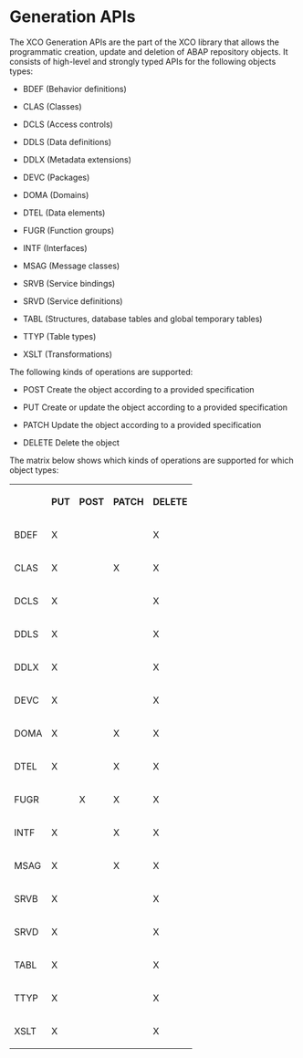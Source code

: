 <!-- loio02bfcdec55be4365ae8484edbf615879 -->

# Generation APIs

The XCO Generation APIs are the part of the XCO library that allows the programmatic creation, update and deletion of ABAP repository objects. It consists of high-level and strongly typed APIs for the following objects types:

-   BDEF \(Behavior definitions\)

-   CLAS \(Classes\)

-   DCLS \(Access controls\)

-   DDLS \(Data definitions\)

-   DDLX \(Metadata extensions\)

-   DEVC \(Packages\)

-   DOMA \(Domains\)

-   DTEL \(Data elements\)

-   FUGR \(Function groups\)

-   INTF \(Interfaces\)

-   MSAG \(Message classes\)

-   SRVB \(Service bindings\)

-   SRVD \(Service definitions\)

-   TABL \(Structures, database tables and global temporary tables\)

-   TTYP \(Table types\)

-   XSLT \(Transformations\)


The following kinds of operations are supported:

-   POST Create the object according to a provided specification

-   PUT Create or update the object according to a provided specification

-   PATCH Update the object according to a provided specification

-   DELETE Delete the object


The matrix below shows which kinds of operations are supported for which object types:

<a name="loio02bfcdec55be4365ae8484edbf615879__table_yyp_csn_gpb"/>


<table>
<tr>
<th valign="top">

 



</th>
<th valign="top">

PUT



</th>
<th valign="top">

POST



</th>
<th valign="top">

PATCH



</th>
<th valign="top">

DELETE



</th>
</tr>
<tr>
<td valign="top">

BDEF



</td>
<td valign="top">

X



</td>
<td valign="top">

 



</td>
<td valign="top">

 



</td>
<td valign="top">

X



</td>
</tr>
<tr>
<td valign="top">

CLAS



</td>
<td valign="top">

X



</td>
<td valign="top">

 



</td>
<td valign="top">

X



</td>
<td valign="top">

X



</td>
</tr>
<tr>
<td valign="top">

DCLS



</td>
<td valign="top">

X



</td>
<td valign="top">

 



</td>
<td valign="top">

 



</td>
<td valign="top">

X



</td>
</tr>
<tr>
<td valign="top">

DDLS



</td>
<td valign="top">

X



</td>
<td valign="top">

 



</td>
<td valign="top">

 



</td>
<td valign="top">

X



</td>
</tr>
<tr>
<td valign="top">

DDLX



</td>
<td valign="top">

X



</td>
<td valign="top">

 



</td>
<td valign="top">

 



</td>
<td valign="top">

X



</td>
</tr>
<tr>
<td valign="top">

DEVC



</td>
<td valign="top">

X



</td>
<td valign="top">

 



</td>
<td valign="top">

 



</td>
<td valign="top">

X



</td>
</tr>
<tr>
<td valign="top">

DOMA



</td>
<td valign="top">

X



</td>
<td valign="top">

 



</td>
<td valign="top">

X



</td>
<td valign="top">

X



</td>
</tr>
<tr>
<td valign="top">

DTEL



</td>
<td valign="top">

X



</td>
<td valign="top">

 



</td>
<td valign="top">

X



</td>
<td valign="top">

X



</td>
</tr>
<tr>
<td valign="top">

FUGR



</td>
<td valign="top">

 



</td>
<td valign="top">

X



</td>
<td valign="top">

X



</td>
<td valign="top">

X



</td>
</tr>
<tr>
<td valign="top">

INTF



</td>
<td valign="top">

X



</td>
<td valign="top">

 



</td>
<td valign="top">

X



</td>
<td valign="top">

X



</td>
</tr>
<tr>
<td valign="top">

MSAG



</td>
<td valign="top">

X



</td>
<td valign="top">

 



</td>
<td valign="top">

X



</td>
<td valign="top">

X



</td>
</tr>
<tr>
<td valign="top">

SRVB



</td>
<td valign="top">

X



</td>
<td valign="top">

 



</td>
<td valign="top">

 



</td>
<td valign="top">

X



</td>
</tr>
<tr>
<td valign="top">

SRVD



</td>
<td valign="top">

X



</td>
<td valign="top">

 



</td>
<td valign="top">

 



</td>
<td valign="top">

X



</td>
</tr>
<tr>
<td valign="top">

TABL



</td>
<td valign="top">

X



</td>
<td valign="top">

 



</td>
<td valign="top">

 



</td>
<td valign="top">

X



</td>
</tr>
<tr>
<td valign="top">

TTYP



</td>
<td valign="top">

X



</td>
<td valign="top">

 



</td>
<td valign="top">

 



</td>
<td valign="top">

X



</td>
</tr>
<tr>
<td valign="top">

XSLT



</td>
<td valign="top">

X



</td>
<td valign="top">

 



</td>
<td valign="top">

 



</td>
<td valign="top">

X



</td>
</tr>
</table>

